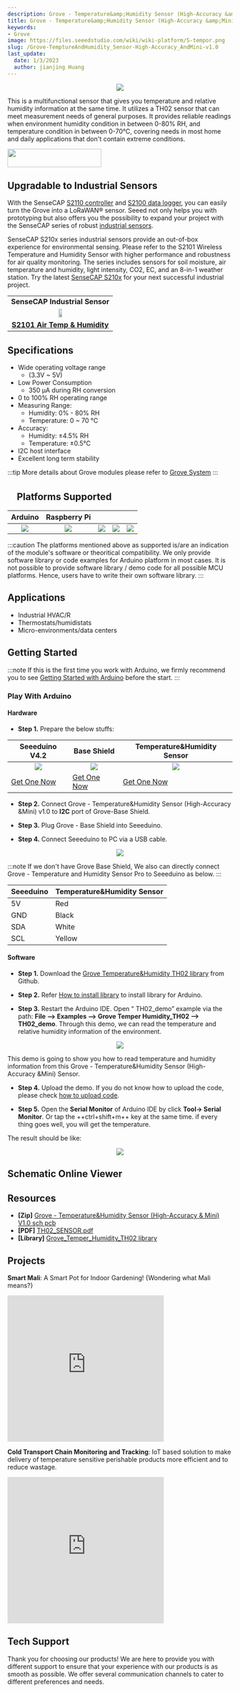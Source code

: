 ```yaml
---
description: Grove - Temperature&amp;Humidity Sensor (High-Accuracy &amp;Mini) v1.0
title: Grove - Temperature&amp;Humidity Sensor (High-Accuracy &amp;Mini) v1.0
keywords:
- Grove
image: https://files.seeedstudio.com/wiki/wiki-platform/S-tempor.png
slug: /Grove-TemptureAndHumidity_Sensor-High-Accuracy_AndMini-v1.0
last_update:
  date: 1/3/2023
  author: jianjing Huang
---
```


<div align="center"><img width={1000} src="https://files.seeedstudio.com/wiki/Grove-TemptureAndHumidity_Sensor-High-Accuracy_AndMini-v1.0/img/main.jpg" /></div>

This is a multifunctional sensor that gives you temperature and relative humidity information at the same time. It utilizes a TH02 sensor that can meet measurement needs of general purposes. It provides reliable readings when environment humidity condition in between 0-80% RH, and temperature condition in between 0-70°C, covering needs in most home and daily applications that don't contain extreme conditions.

<p style={{textAlign: 'center'}}><a href="https://www.seeedstudio.com/Grove-Temperature%26Humidity-Sensor-(High-Accuracy-%26-Mini)-p-1921.html" target="_blank"><img src="https://files.seeedstudio.com/wiki/Seeed-WiKi/docs/images/get_one_now_small.png" width="210" height="41"  border="0" /></a></p>

## Upgradable to Industrial Sensors

With the SenseCAP [S2110 controller](https://www.seeedstudio.com/SenseCAP-XIAO-LoRaWAN-Controller-p-5474.html) and [S2100 data logger](https://www.seeedstudio.com/SenseCAP-S2100-LoRaWAN-Data-Logger-p-5361.html), you can easily turn the Grove into a LoRaWAN® sensor. Seeed not only helps you with prototyping but also offers you the possibility to expand your project with the SenseCAP series of robust [industrial sensors](https://www.seeedstudio.com/catalogsearch/result/?q=sensecap&categories=SenseCAP&application=Temperature%2FHumidity~Soil~Gas~Light~Weather~Water~Automation~Positioning~Machine%20Learning~Voice%20Recognition&compatibility=SenseCAP).

SenseCAP S210x series industrial sensors provide an out-of-box experience for environmental sensing. Please refer to the S2101 Wireless Temperature and Humidity Sensor with higher performance and robustness for air quality monitoring. The series includes sensors for soil moisture, air temperature and humidity, light intensity, CO2, EC, and an 8-in-1 weather station. Try the latest [SenseCAP S210x](https://www.seeedstudio.com/catalogsearch/result/?q=S21&categories=SenseCAP~LoRaWAN%20Device&product_module=Device) for your next successful industrial project.

<table style={{marginLeft: 'auto', marginRight: 'auto'}}>
  <tbody><tr><td align="center"><font size={4}><strong>SenseCAP Industrial Sensor</strong></font></td>
    </tr>
    <tr>
      <td><a href="https://www.seeedstudio.com/SenseCAP-S2101-LoRaWAN-Air-Temperature-and-Humidity-Sensor-p-5354.html" target="_blank" /><div align="center"><a href="https://www.seeedstudio.com/SenseCAP-S2101-LoRaWAN-Air-Temperature-and-Humidity-Sensor-p-5354.html" target="_blank"><img width="20%" src="https://files.seeedstudio.com/wiki/K1100_overview/S21012103.png" /></a></div>
      </td>
    </tr>
    <tr>
      <td align="center"><a href="https://www.seeedstudio.com/SenseCAP-S2101-LoRaWAN-Air-Temperature-and-Humidity-Sensor-p-5354.html" target="_blank"><strong>S2101 Air Temp &amp; Humidity</strong></a></td>
    </tr>
  </tbody></table>

Specifications
--------------

- Wide operating voltage range
  - (3.3V ~ 5V)
- Low Power Consumption
  - 350 µA during RH conversion
- 0 to 100% RH operating range
- Measuring Range:
  - Humidity: 0% - 80% RH
  - Temperature: 0 ~ 70 °C
- Accuracy:
  - Humidity: ±4.5% RH
  - Temperature: ±0.5°C
- I2C host interface
- Excellent long term stability

:::tip
More details about Grove modules please refer to [Grove System](https://wiki.seeedstudio.com/Grove_System/)
:::

## 　Platforms Supported

| Arduino                                                                                             | Raspberry Pi                                                                                             |                                                                                                 |                                                                                                          |                                                                                                    |
|-----------------------------------------------------------------------------------------------------|----------------------------------------------------------------------------------------------------------|-------------------------------------------------------------------------------------------------|---------------------------------------------------------------------------------------------------|----------------------------------------------------------------------------------------------------|
|<div align="center"><img width={1000} src="https://files.seeedstudio.com/wiki/wiki_english/docs/images/arduino_logo.jpg" /></div>|<div align="center"><img width={1000} src="https://files.seeedstudio.com/wiki/wiki_english/docs/images/raspberry_pi_logo_n.jpg" /></div> | <div align="center"><img width={1000} src="https://files.seeedstudio.com/wiki/wiki_english/docs/images/bbg_logo_n.jpg" /></div>| <div align="center"><img width={1000} src="https://files.seeedstudio.com/wiki/wiki_english/docs/images/wio_logo_n.jpg" /></div>| <div align="center"><img width={1000} src="https://files.seeedstudio.com/wiki/wiki_english/docs/images/linkit_logo_n.jpg" /></div>|

:::caution
The platforms mentioned above as supported is/are an indication of the module's software or theoritical compatibility. We only provide software library or code examples for Arduino platform in most cases. It is not possible to provide software library / demo code for all possible MCU platforms. Hence, users have to write their own software library.
:::

## Applications

- Industrial HVAC/R
- Thermostats/humidistats
- Micro-environments/data centers

## Getting Started

:::note
If this is the first time you work with Arduino, we firmly recommend you to see [Getting Started with Arduino](https://wiki.seeedstudio.com/Getting_Started_with_Arduino/) before the start.
:::

### Play With Arduino

#### Hardware

- **Step 1.** Prepare the below stuffs:

| Seeeduino V4.2 | Base Shield| Temperature&Humidity Sensor |
|--------------|-------------|-----------------|
|<div align="center"><img width={1000} src="https://files.seeedstudio.com/wiki/Grove_Light_Sensor/images/gs_1.jpg" /></div>|<div align="center"><img width={1000} src="https://files.seeedstudio.com/wiki/Grove_Light_Sensor/images/gs_4.jpg" /></div>|<div align="center"><img width={1000} src="https://files.seeedstudio.com/wiki/Grove-TemptureAndHumidity_Sensor-High-Accuracy_AndMini-v1.0/img/Thumbnail.jpg" /></div>|
|[Get One Now](https://www.seeedstudio.com/Seeeduino-V4.2-p-2517.html)|[Get One Now](https://www.seeedstudio.com/Base-Shield-V2-p-1378.html)|[Get One Now](https://www.seeedstudio.com/Grove-Temperature%26Humidity-Sensor-(High-Accuracy-%26-Mini)-p-1921.html)|

- **Step 2.** Connect Grove - Temperature&Humidity Sensor (High-Accuracy &Mini) v1.0 to **I2C** port of Grove-Base Shield.

- **Step 3.** Plug Grove - Base Shield into Seeeduino.

- **Step 4.** Connect Seeeduino to PC via a USB cable.

<div align="center"><img width={1000} src="https://files.seeedstudio.com/wiki/Grove-TemptureAndHumidity_Sensor-High-Accuracy_AndMini-v1.0/img/arduino_connect.jpg" /></div>

:::note
 If we don't have Grove Base Shield, We also can directly connect Grove - Temperature and Humidity Sensor Pro to Seeeduino as below.
:::

| Seeeduino       | Temperature&Humidity Sensor |
|---------------|-------------------------|
| 5V           | Red                     |
| GND           | Black                   |
| SDA           | White                   |
| SCL            | Yellow                  |

#### Software

- **Step 1.** Download the  [Grove Temperature&Humidity TH02 library](https://github.com/Seeed-Studio/Grove_Temper_Humidity_TH02)  from Github.

- **Step 2.** Refer [How to install library](https://wiki.seeedstudio.com/How_to_install_Arduino_Library) to install library for Arduino.

- **Step 3.** Restart the Arduino IDE. Open “ TH02_demo” example via the path: **File --> Examples --> Grove Temper Humidity_TH02 --> TH02_demo**. Through this demo, we can read the temperature and relative humidity information of the environment.

<div align="center"><img width={1000} src="https://files.seeedstudio.com/wiki/Grove-TemptureAndHumidity_Sensor-High-Accuracy_AndMini-v1.0/img/path.png" /></div>

This demo is going to show you how to read temperature and humidity information from this Grove - Temperature&Humidity Sensor (High-Accuracy &Mini) Sensor.

- **Step 4.** Upload the demo. If you do not know how to upload the code, please check [how to upload code](https://wiki.seeedstudio.com/Upload_Code/).

- **Step 5.** Open the **Serial Monitor** of Arduino IDE by click **Tool-> Serial Monitor**. Or tap the ++ctrl+shift+m++ key at the same time. if every thing goes well, you will get the temperature.

The result should be like:

<div align="center"><img width={1000} src="https://files.seeedstudio.com/wiki/Grove-TemptureAndHumidity_Sensor-High-Accuracy_AndMini-v1.0/img/result_arduino.png" /></div>

## Schematic Online Viewer

<div className="altium-ecad-viewer" data-project-src="https://files.seeedstudio.com/wiki/Grove-TemptureAndHumidity_Sensor-High-Accuracy_AndMini-v1.0/res/Grove-TemperatureAndHumidity_Sensor-High-Accuracy_And_Mini-V1.0_sch_pcb.zip" style={{borderRadius: '0px 0px 4px 4px', height: 500, borderStyle: 'solid', borderWidth: 1, borderColor: 'rgb(241, 241, 241)', overflow: 'hidden', maxWidth: 1280, maxHeight: 700, boxSizing: 'border-box'}}>
</div>

## Resources

- **[Zip]** [Grove - Temperature&Humidity Sensor (High-Accuracy & Mini) V1.0 sch pcb](https://files.seeedstudio.com/wiki/Grove-TemptureAndHumidity_Sensor-High-Accuracy_AndMini-v1.0/res/Grove-TemperatureAndHumidity_Sensor-High-Accuracy_And_Mini-V1.0_sch_pcb.zip)
- **[PDF]** [TH02_SENSOR.pdf](https://files.seeedstudio.com/wiki/Grove-TemptureAndHumidity_Sensor-High-Accuracy_AndMini-v1.0/res/TH02_SENSOR.pdf)
- **[Library]** [Grove_Temper_Humidity_TH02 library](https://github.com/Seeed-Studio/Grove_Temper_Humidity_TH02)

## Projects

**Smart Mali**: A Smart Pot for Indoor Gardening! {Wondering what Mali means?}

<iframe frameborder='0' height='327.5' scrolling='no' src='https://www.hackster.io/alpha007/smartmali-1fbdda/embed' width='350'></iframe>

**Cold Transport Chain Monitoring and Tracking**: IoT based solution to make delivery of temperature sensitive perishable products more efficient and to reduce wastage.

<iframe frameborder='0' height='327.5' scrolling='no' src='https://www.hackster.io/musketeers/cold-transport-chain-monitoring-and-tracking-48b2c5/embed' width='350'></iframe>

## Tech Support

Thank you for choosing our products! We are here to provide you with different support to ensure that your experience with our products is as smooth as possible. We offer several communication channels to cater to different preferences and needs.

<div class="button_tech_support_container">
<a href="https://forum.seeedstudio.com/" class="button_forum"></a> 
<a href="https://www.seeedstudio.com/contacts" class="button_email"></a>
</div>

<div class="button_tech_support_container">
<a href="https://discord.gg/eWkprNDMU7" class="button_discord"></a> 
<a href="https://github.com/Seeed-Studio/wiki-documents/discussions/69" class="button_discussion"></a>
</div>

